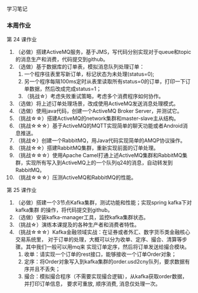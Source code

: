 学习笔记

### 本周作业

第 24 课作业
1. （必做）搭建ActiveMQ服务，基于JMS，写代码分别实现对于queue和topic的消息生产和消费，代码提交到github。
2. （选做）基于数据库的订单表，模拟消息队列处理订单：
   1. 一个程序往表里写新订单，标记状态为未处理(status=0);
   2. 另一个程序每隔100ms定时从表里读取所有status=0的订单，打印一下订单数据，然后改成完成status=1；
   3. （挑战☆）考虑失败重试策略，考虑多个消费程序如何协作。
3. （选做）将上述订单处理场景，改成使用ActiveMQ发送消息处理模式。
4. （选做）使用java代码，创建一个ActiveMQ Broker Server，并测试它。
5. （挑战☆☆）搭建ActiveMQ的network集群和master-slave主从结构。
6. （挑战☆☆☆）基于ActiveMQ的MQTT实现简单的聊天功能或者Android消息推送。
7. （挑战☆）创建一个RabbitMQ，用Java代码实现简单的AMQP协议操作。
8. （挑战☆☆）搭建RabbitMQ集群，重新实现前面的订单处理。
9. （挑战☆☆☆）使用Apache Camel打通上述ActiveMQ集群和RabbitMQ集群，实现所有写入到ActiveMQ上的一个队列q24的消息，自动转发到RabbitMQ。
10. （挑战☆☆☆）压测ActiveMQ和RabbitMQ的性能。

第 25 课作业
1. （必做）搭建一个3节点Kafka集群，测试功能和性能；实现spring kafka下对kafka集群
的操作，将代码提交到github。
2. （选做）安装kafka-manager工具，监控kafka集群状态。
3. （挑战☆）演练本课提及的各种生产者和消费者特性。
4. （挑战☆☆☆）Kafka金融领域实战：在证券或者外汇、数字货币类金融核心交易系统里，
对于订单的处理，大概可以分为收单、定序、撮合、清算等步骤。其中我们一般可以用mq来
实现订单定序，然后将订单发送给撮合模块。
   1. 收单：请实现一个订单的rest接口，能够接收一个订单Order对象；
   2. 定序：将Order对象写入到kafka集群的order.usd2cny队列，要求数据有序并且不丢失；
   3. 撮合：模拟撮合程序（不需要实现撮合逻辑），从kafka获取order数据，并打印订单信息，
要求可重放, 顺序消费, 消息仅处理一次。